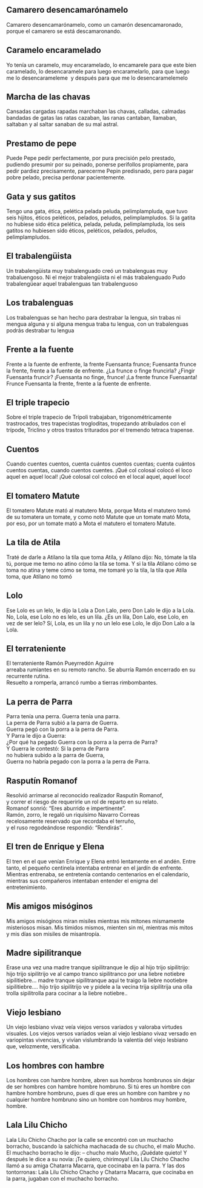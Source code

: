 ## Camarero desencamarónamelo
Camarero desencamarónamelo, 
como un camarón desencamaronado, 
porque el camarero se está descamaronando.
## Caramelo encaramelado
Yo tenía un caramelo, muy encaramelado, 
lo encamarele para que este bien caramelado, 
lo desencaramele para luego encaramelarlo, 
para que luego me lo desencarameleme 
y después para que me lo desencaramelemelo
## Marcha de las chavas
Cansadas cargadas rapadas marchaban las chavas, 
calladas, calmadas bandadas de gatas las ratas cazaban, 
las ranas cantaban, llamaban, saltaban y al saltar 
sanaban de su mal astral.
## Prestamo de pepe
Puede Pepe pedir perfectamente, por pura precisión pelo 
prestado, pudiendo presumir por su peinado, ponerse 
perifollos propiamente, para pedir pardiez precisamente, 
parecerme Pepin predisnado, pero para pagar pobre 
pelado, precisa perdonar pacientemente.
## Gata y sus gatitos
Tengo una gata, ética, pelética pelada peluda, pelimplampluda,
que tuvo seis hijitos, éticos peléticos, pelados, peludos, pelimplampludos.
Si la gatita no hubiese sido ética pelética, pelada, peluda, pelimplampluda,
los seis gatitos no hubiesen sido éticos, peléticos, pelados, peludos, pelimplampludos.
## El trabalengüista
Un trabalengüista muy trabalenguado creó un trabalenguas muy trabaluengoso.
Ni el mejor trabalengüista ni el más trabalenguado
Pudo trabalengüear aquel trabalenguas tan trabalenguoso
## Los trabalenguas
Los trabalenguas se han hecho para destrabar la lengua,
sin trabas ni mengua alguna y si alguna mengua traba tu lengua,
con un trabalenguas podrás destrabar tu lengua
## Frente a la fuente
Frente a la fuente de enfrente, la frente Fuensanta frunce;
Fuensanta frunce la frente, frente a la fuente de enfrente.
¿La frunce o finge fruncirla? ¿Fingir Fuensanta fruncir?
¡Fuensanta no finge, frunce! ¡La frente frunce Fuensanta!
Frunce Fuensanta la frente, frente a la fuente de enfrente.
## El triple trapecio
Sobre el triple trapecio de Trípoli trabajaban,
trigonométricamente trastrocados, tres trapecistas trogloditas,
tropezando atribulados con el trípode, Triclino y otros
trastos triturados por el tremendo tetraca trapense.
## Cuentos
Cuando cuentes cuentos, cuenta cuántos cuentos cuentas;
cuenta cuántos cuentos cuentas, cuando cuentos cuentes.
¡Qué col colosal colocó el loco aquel en aquel local!
¡Qué colosal col colocó en el local aquel, aquel loco!
## El tomatero Matute
El tomatero Matute mató al matutero Mota, porque Mota el
matutero tomó de su tomatera un tomate, y como notó Matute
que un tomate mató Mota, por eso, por un tomate mató a
Mota el matutero el tomatero Matute.
## La tila de Atila
Traté de darle a Atilano la tila que toma Atila, y Atilano dijo: No,
tómate la tila tú, porque me temo no atino cómo la tila se toma.
Y si la tila Atilano cómo se toma no atina y teme cómo se toma,
me tomaré yo la tila, la tila que Atila toma, que Atilano no tomó
## Lolo
Ese Lolo es un lelo, le dijo la Lola a Don Lalo, pero Don Lalo le dijo a la Lola.
No, Lola, ese Lolo no es lelo, es un lila.
¿Es un lila, Don Lalo, ese Lolo, en vez de ser lelo?
Sí, Lola, es un lila y no un lelo ese Lolo, le dijo Don Lalo a la Lola.
## El terrateniente
El terrateniente Ramón Pueyrredón Aguirre  
arreaba rumiantes en su remoto rancho.
Se aburría Ramón encerrado en su recurrente rutina.  
Resuelto a romperla, arrancó rumbo a tierras rimbombantes.
## La perra de Parra
Parra tenía una perra. Guerra tenía una parra.  
La perra de Parra subió a la parra de Guerra.  
Guerra pegó con la porra a la perra de Parra.  
Y Parra le dijo a Guerra:  
¿Por qué ha pegado Guerra con la porra a la perra de Parra?  
Y Guerra le contestó: Si la perra de Parra  
no hubiera subido a la parra de Guerra,  
Guerra no habría pegado con la porra a la perra de Parra.
## Rasputín Romanof
Resolvió arrimarse al reconocido realizador Rasputín Romanof,  
y correr el riesgo de requerirle un rol de reparto en su relato.  
Romanof sonrió: “Eres aburrido e impertinente”.  
Ramón, zorro, le regaló un riquísimo Navarro Correas  
recelosamente reservado que recordaba el terruño,  
y el ruso regodeándose respondió: “Rendirás”.
## El tren de Enrique y Elena
El tren en el que venían Enrique y Elena entró lentamente en el andén.
Entre tanto, el pequeño centinela intentaba entrenar en el jardín de enfrente.
Mientras entrenaba, se entretenía contando centenarios en el calendario,
mientras sus compañeros intentaban entender el enigma del entretenimiento.
## Mis amigos misóginos
Mis amigos misóginos miran misiles mientras mis mitones mismamente misteriosos misan.
Mis tímidos mismos, mienten sin mí, mientras mis mitos y mis días son misiles de misantropía.
## Madre sipilitranque
Erase una vez una madre tranque sipilitranque le dijo al hijo trijo sipilitrijo:
hijo trijo sipilitrijo ve al campo tranco sipilitranco por una liebre notiebre sipilitiebre…
madre tranque sipilitranque aqui te traigo la liebre nootiebre sipilitiebre….
hijo trijo sipilitrijo ve y pidele a la vecina trija sipilitrija una olla trolla sipilitrolla para cocinar a la liebre notiebre..
## Viejo lesbiano
Un viejo lesbiano vivaz veía viejos versos variados y valoraba virtudes visuales.
Los viejos versos variados veían al viejo lesbiano vivaz versado en variopintas vivencias,
y vivían vislumbrando la valentía del viejo lesbiano que, velozmente, versificaba.
## Los hombres con hambre
Los hombres con hambre hombre, abren sus hombros hombrunos 
sin dejar de ser hombres con hambre hombre hombruno. 
Si tú eres un hombre con hambre hombre hombruno, pues dí 
que eres un hombre con hambre y no cualquier hombre hombruno 
sino un hombre con hombros muy hombre, hombre.
## Lala Lilu Chicho
Lala Lilu Chicho Chacho por la calle se encontró con un muchacho borracho, 
buscando la salchicha machacada de su chucho, el malo Mucho. 
El muchacho borracho le dijo: – chucho malo Mucho, ¡Quédate quieto! Y después le dice a su novia:
¡Te quiero, chirimoya! Lila Lilu Chicho Chacho llamó a su amiga 
Chatarra Macarra, que cocinaba en la parra. Y las dos tontorronas: 
Lala Lilu Chicho Chacho y Chatarra Macarra, que cocinaba en la parra, jugaban con el muchacho borracho.